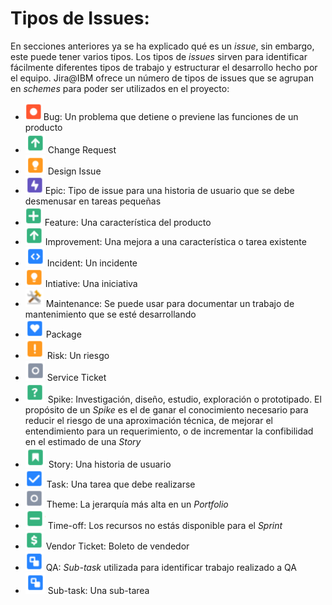 # Tipos de Issues:
En secciones anteriores ya se ha explicado qué es un _issue_, sin embargo, este puede tener varios tipos. Los tipos de _issues_ sirven para identificar fácilmente diferentes tipos de trabajo y estructurar el desarrollo hecho por el equipo.
Jira@IBM ofrece un número de tipos de issues que se agrupan en _schemes_ para poder ser utilizados en el proyecto:

* ![Bug](images/bug.PNG) Bug: Un problema que detiene o previene las funciones de un producto
* ![CR](images/cr.PNG) Change Request
* ![DI](images/di.PNG) Design Issue
* ![Epic](images/epic.PNG) Epic: Tipo de issue para una historia de usuario que se debe desmenusar en tareas pequeñas
* ![Fea](images/feature.PNG) Feature: Una característica del producto
* ![Im](images/improv.PNG) Improvement: Una mejora a una característica o tarea existente
* ![In](images/incident.PNG) Incident: Un incidente
* ![Init](images/init.PNG) Intiative: Una iniciativa
* ![Main](images/main.PNG) Maintenance: Se puede usar para documentar un trabajo de mantenimiento que se esté desarrollando
* ![Pack](images/pack.PNG) Package
* ![Risk](images/risk.PNG) Risk: Un riesgo
* ![ST](images/st.PNG) Service Ticket
* ![Spike](images/spike.PNG) Spike: Investigación, diseño, estudio, exploración o prototipado. El propósito de un _Spike_ es el de ganar el conocimiento necesario para reducir el riesgo de una aproximación técnica, de mejorar el entendimiento para un requerimiento, o de incrementar la confibilidad en el estimado de una _Story_
* ![Story](images/story.PNG) Story: Una historia de usuario
* ![Task](images/task.PNG) Task: Una tarea que debe realizarse
* ![Theme](images/theme.PNG) Theme: La jerarquía más alta en un _Portfolio_
* ![Time-off](images/time.PNG) Time-off: Los recursos no estás disponible para el _Sprint_
* ![vt](images/vt.PNG) Vendor Ticket: Boleto de vendedor
* ![qa](images/QA.PNG) QA: _Sub-task_ utilizada para identificar trabajo realizado a QA
* ![sub](images/sub.PNG) Sub-task: Una sub-tarea